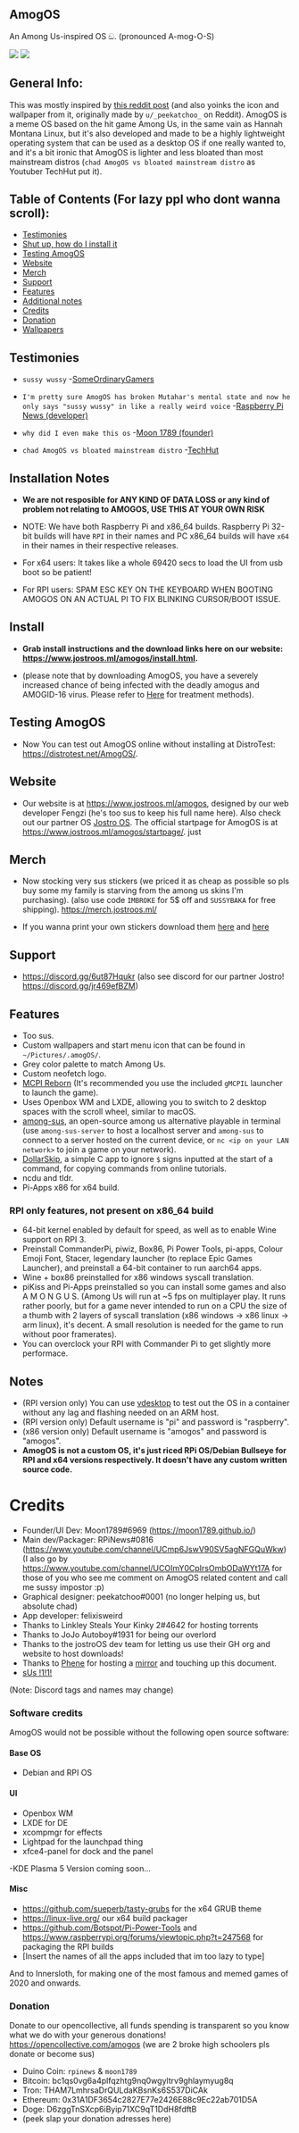 ## AmogOS
An Among Us-inspired OS ඞ. (pronounced A-mog-O-S)

<img src="https://i.postimg.cc/vmF8tTVH/120727498-ecfc5e00-c497-11eb-9f92-a1b99318fee1.png"/> <img src="https://i.postimg.cc/m2Ym9qXt/130533968-d797e83d-e643-4c62-9264-7d46c2b67b48.png"/>

## General Info:  

This was mostly inspired by [this reddit post](https://www.reddit.com/r/unixporn/comments/nhomed/cinnamon_amogos_is_complete_icon_art_idea_by_u/) (and also yoinks the icon and wallpaper from it, originally made by `u/_peekatchoo_` on Reddit). AmogOS is a meme OS based on the hit game Among Us, in the same vain as Hannah Montana Linux, but it's also developed and made to be a highly lightweight operating system that can be used as a desktop OS if one really wanted to, and it's a bit ironic that AmogOS is lighter and less bloated than most mainstream distros (`chad AmogOS vs bloated mainstream distro` as Youtuber TechHut put it).

## Table of Contents (For lazy ppl who dont wanna scroll):
- [Testimonies](#Testimonies)  
- [Shut up, how do I install it](#Install) <br>
- [Testing AmogOS](#Testing-AmogOS)  <br>
- [Website](#Website)  
- [Merch](#Merch)  
- [Support](#Support)  
- [Features](#Features)  
- [Additional notes](#Notes)  
- [Credits](#Credits)  
- [Donation](#Donation)  
- [Wallpapers](https://github.com/jostroOS/AmogOS-Wallpapers)  

## Testimonies

- `sussy wussy` -[SomeOrdinaryGamers](https://www.youtube.com/watch?v=ixLuhDxNktk)
  
- `I'm pretty sure AmogOS has broken Mutahar's mental state and now he only says "sussy wussy" in like a really weird voice` -[Raspberry Pi News (developer)](https://www.youtube.com/watch?v=jiQVuhNiTZ0)
  
- `why did I even make this os` -[Moon 1789 (founder)](https://www.youtube.com/watch?v=hkzYIwMYds8)
  
- `chad AmogOS vs bloated mainstream distro` -[TechHut](https://www.youtube.com/watch?v=ymYIJYb2hYI)  

## Installation Notes
- **We are not resposible for ANY KIND OF DATA LOSS or any kind of problem not relating to AMOGOS, USE THIS AT YOUR OWN RISK**

- NOTE: We have both Raspberry Pi and x86_64 builds. Raspberry Pi 32-bit builds will have `RPI` in their names and PC x86_64 builds will have `x64` in their names in their respective releases.  

- For x64 users: It takes like a whole 69420 secs to load the UI from usb boot so be patient!

- For RPI users: SPAM ESC KEY ON THE KEYBOARD WHEN BOOTING AMOGOS ON AN ACTUAL PI TO FIX BLINKING CURSOR/BOOT ISSUE.

## Install
- **Grab install instructions and the download links here on our website: https://www.jostroos.ml/amogos/install.html.**

- (please note that by downloading AmogOS, you have a severely increased chance of being infected with the deadly amogus and AMOGID-16 virus. Please refer to [Here](https://www.youtube.com/watch?v=nFstpT_YTro) for treatment methods).

## Testing AmogOS
- Now You can test out AmogOS online without installing at DistroTest: https://distrotest.net/AmogOS/.

## Website
- Our website is at https://www.jostroos.ml/amogos, designed by our web developer Fengzi (he's too sus to keep his full name here). Also check out our partner OS [Jostro OS](https://github.com/jostroOS/jostro). The official startpage for AmogOS is at https://www.jostroos.ml/amogos/startpage/.
just 
## Merch
- Now stocking very sus stickers (we priced it as cheap as possible so pls buy some my family is starving from the among us skins I'm purchasing). (also use code `IMBROKE` for 5$ off and `SUSSYBAKA` for free shipping). 
https://merch.jostroos.ml/ 

- If you wanna print your own stickers download them [here](https://cdn.discordapp.com/attachments/867502562953658428/867512035687530526/amog-icon.png) and [here](https://cdn.discordapp.com/attachments/867502562953658428/867871352035082300/amogoschip-sticker.png)

## Support
- https://discord.gg/6ut87Hqukr (also see discord for our partner Jostro! https://discord.gg/jr469efBZM)

## Features
- Too sus.
- Custom wallpapers and start menu icon that can be found in `~/Pictures/.amogOS/`.
- Grey color palette to match Among Us.
- Custom neofetch logo.
- [MCPI Reborn](https://gitea.thebrokenrail.com/TheBrokenRail/minecraft-pi-reborn) (It's recommended you use the included `gMCPIL` launcher to launch the game).
- Uses Openbox WM and LXDE, allowing you to switch to 2 desktop spaces with the scroll wheel, similar to macOS.
- [among-sus](https://git.sr.ht/~martijnbraam/among-sus), an open-source among us alternative playable in terminal (use `among-sus-server` to host a localhost server and `among-sus` to connect to a server hosted on the current device, or `nc <ip on your LAN network>` to join a game on your network).
- [DollarSkip](https://github.com/CleanMachine1/DollarSkip), a simple C app to ignore `$` signs inputted at the start of a command, for copying commands from online tutorials.
- ncdu and tldr.
- Pi-Apps x86 for x64 build.

### RPI only features, not present on x86_64 build
- 64-bit kernel enabled by default for speed, as well as to enable Wine support on RPI 3.
- Preinstall CommanderPi, piwiz, Box86, Pi Power Tools, pi-apps, Colour Emoji Font, Stacer, legendary launcher (to replace Epic Games Launcher), and preinstall a 64-bit container to run aarch64 apps.
- Wine + box86 preinstalled for x86 windows syscall translation.
- piKiss and Pi-Apps preinstalled so you can install some games and also A M O N G U S.
(Among Us will run at ~5 fps on multiplayer play. It runs rather poorly, but for a game never intended to run on a CPU the size of a thumb with 2 layers of syscall translation (x86 windows -> x86 linux -> arm linux), it's decent. A small resolution is needed for the game to run without poor framerates).
- You can overclock your RPI with Commander Pi to get slightly more performace.

## Notes
- (RPI version only) You can use [vdesktop](https://github.com/Botspot/vdesktop) to test out the OS in a container without any lag and flashing needed on an ARM host.
- (RPI version only) Default username is "pi" and password is "raspberry".
- (x86 version only) Default username is "amogos" and password is "amogos".
- **AmogOS is not a custom OS, it's just riced RPi OS/Debian Bullseye for RPI and x64 versions respectively. It doesn't have any custom written source code.**

# Credits
- Founder/UI Dev: Moon1789#6969 (https://moon1789.github.io/)
- Main dev/Packager: RPiNews#0816 (https://www.youtube.com/channel/UCmp6JswV90SV5agNFGQuWkw) (I also go by https://www.youtube.com/channel/UCOImY0CpIrsOmbODaWYt17A for those of you who see me comment on AmogOS related content and call me sussy impostor :p)
- Graphical designer: peekatchoo#0001 (no longer helping us, but absolute chad)
- App developer: felixisweird
- Thanks to Linkley Steals Your Kinky 2#4642 for hosting torrents
- Thanks to JoJo Autoboy#1931 for being our overlord
- Thanks to the jostroOS dev team for letting us use their GH org and website to host downloads!
- Thanks to [Phene](https://phene.dev) for hosting a [mirror](https://storage.phene.dev/amogos) and touching up this document.
- [sUs !1!1!](https://linustechtips.com/uploads/monthly_2021_03/1647043410_LinusWindowsXP.png.52fed85d600faa323ec2fa515d1b3ff7.png)

(Note: Discord tags and names may change)

### Software credits
AmogOS would not be possible without the following open source software:

#### Base OS  

- Debian and RPI OS  

#### UI  

- Openbox WM  
- LXDE for DE  
- xcompmgr for effects  
- Lightpad for the launchpad thing  
- xfce4-panel for dock and the panel

-KDE Plasma 5 Version coming soon...  

#### Misc  

- https://github.com/sueperb/tasty-grubs for the x64 GRUB theme  
- https://linux-live.org/ our x64 build packager  
- https://github.com/Botspot/Pi-Power-Tools and https://www.raspberrypi.org/forums/viewtopic.php?t=247568 for packaging the RPI builds  
- [Insert the names of all the apps included that im too lazy to type]  

And to Innersloth, for making one of the most famous and memed games of 2020 and onwards.  

### Donation
Donate to our opencollective, all funds spending is transparent so you know what we do with your generous donations! https://opencollective.com/amogos (we are 2 broke high schoolers pls donate or become sus)

- Duino Coin: `rpinews` & `moon1789`
- Bitcoin: bc1qs0vg6a4plfqzhtg9nq0wgyltrv9ghlaymyug8q
- Tron: THAM7LmhrsaDrQULdaKBsnKs6S537DiCAk
- Ethereum: 0x31A1DF3654c2827E77e2426E88c9Ec22ab701D5A
- Doge: D6zggTnSXcp6iByip71XC9qT1DdH8fdftB
- (peek slap your donation adresses here)
